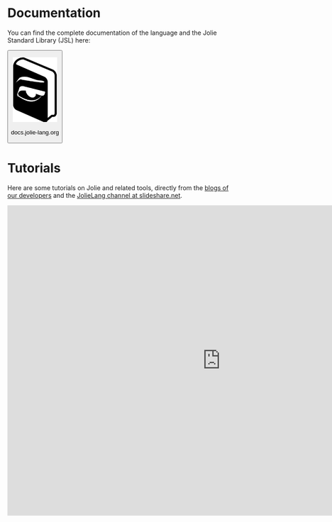 <!--Themed-->

# Documentation

<div class="col-xs-12 vertical-align">
<div class="col-xs-offset-2 col-xs-4">
<p>
You can find the complete documentation of the language and the Jolie Standard Library (JSL) here:
</p>
</div>
<div class="col-xs-4">
<a href="http://docs.jolie-lang.org/">
<button type="button" class="center-block btn btn-default btn-lg">
<p>
<img src="imgs/jolie_docs.png" style="max-width:100px">
</p><p>
docs.jolie-lang.org
</p>
</button></a>
</div>
</div>

# Tutorials

Here are some tutorials on Jolie and related tools, directly from the [blogs of our developers](#tutorials-blogs) and the
[JolieLang channel at slideshare.net](http://www.slideshare.net/JolieLang/).

<!--dynamic part-->

<div class="text-center">
<iframe src="http://www.slideshare.net/JolieLang/slideshelf" width="960px" height="700px" frameborder="0" 
marginwidth="0" marginheight="0" scrolling="no" style="border:none;" allowfullscreen webkitallowfullscreen 
mozallowfullscreen></iframe>
</div>
